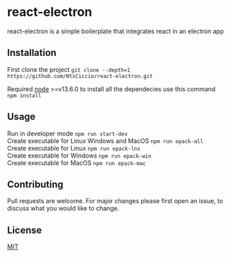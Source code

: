 # react-electron

react-electron is a simple boilerplate that integrates react in an electron app

## Installation
First clone the project ```git clone --depth=1 https://github.com/NtsCiccio/react-electron.git```

Required [node](https://nodejs.org/it/) >=v13.6.0 to install all the dependecies
use this command
```npm install```

## Usage
Run in developer mode ```npm run start-dev```  
Create executable for Linux Windows and MacOS ```npm run epack-all```  
Create executable for Linux ```npm run epack-lnx```  
Create executable for Windows ```npm run epack-win```  
Create executable for MacOS ```npm run epack-mac```  

## Contributing
Pull requests are welcome. For major changes please first open an issue,  to discuss what you would like to change. 

## License
[MIT](https://choosealicense.com/licenses/mit/)
